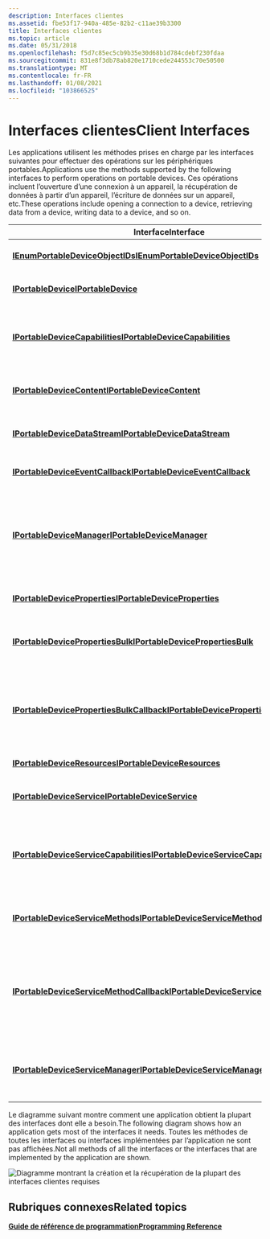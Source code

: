```yaml
---
description: Interfaces clientes
ms.assetid: fbe53f17-940a-485e-82b2-c11ae39b3300
title: Interfaces clientes
ms.topic: article
ms.date: 05/31/2018
ms.openlocfilehash: f5d7c85ec5cb9b35e30d68b1d784cdebf230fdaa
ms.sourcegitcommit: 831e8f3db78ab820e1710cede244553c70e50500
ms.translationtype: MT
ms.contentlocale: fr-FR
ms.lasthandoff: 01/08/2021
ms.locfileid: "103866525"
---
```

# <a name="client-interfaces"></a><span data-ttu-id="d0946-103">Interfaces clientes</span><span class="sxs-lookup"><span data-stu-id="d0946-103">Client Interfaces</span></span>

<span data-ttu-id="d0946-104">Les applications utilisent les méthodes prises en charge par les interfaces suivantes pour effectuer des opérations sur les périphériques portables.</span><span class="sxs-lookup"><span data-stu-id="d0946-104">Applications use the methods supported by the following interfaces to perform operations on portable devices.</span></span> <span data-ttu-id="d0946-105">Ces opérations incluent l’ouverture d’une connexion à un appareil, la récupération de données à partir d’un appareil, l’écriture de données sur un appareil, etc.</span><span class="sxs-lookup"><span data-stu-id="d0946-105">These operations include opening a connection to a device, retrieving data from a device, writing data to a device, and so on.</span></span>



| <span data-ttu-id="d0946-106">Interface</span><span class="sxs-lookup"><span data-stu-id="d0946-106">Interface</span></span>                                                                              | <span data-ttu-id="d0946-107">Description</span><span class="sxs-lookup"><span data-stu-id="d0946-107">Description</span></span>                                                                                                                                                                                                                         |
|----------------------------------------------------------------------------------------|-------------------------------------------------------------------------------------------------------------------------------------------------------------------------------------------------------------------------------------|
| [<span data-ttu-id="d0946-108">**IEnumPortableDeviceObjectIDs**</span><span class="sxs-lookup"><span data-stu-id="d0946-108">**IEnumPortableDeviceObjectIDs**</span></span>](/windows/desktop/api/PortableDeviceApi/nn-portabledeviceapi-ienumportabledeviceobjectids)                   | <span data-ttu-id="d0946-109">Énumère les objets sur un appareil mobile.</span><span class="sxs-lookup"><span data-stu-id="d0946-109">Enumerates the objects on a portable device.</span></span>                                                                                                                                                                                        |
| [<span data-ttu-id="d0946-110">**IPortableDevice**</span><span class="sxs-lookup"><span data-stu-id="d0946-110">**IPortableDevice**</span></span>](/windows/desktop/api/PortableDeviceApi/nn-portabledeviceapi-iportabledevice)                                             | <span data-ttu-id="d0946-111">Fournit un accès de bas niveau à un appareil mobile.</span><span class="sxs-lookup"><span data-stu-id="d0946-111">Provides low-level access to a portable device.</span></span>                                                                                                                                                                                     |
| [<span data-ttu-id="d0946-112">**IPortableDeviceCapabilities**</span><span class="sxs-lookup"><span data-stu-id="d0946-112">**IPortableDeviceCapabilities**</span></span>](/windows/desktop/api/portabledeviceapi/nn-portabledeviceapi-iportabledevicecapabilities)                     | <span data-ttu-id="d0946-113">Récupère une variété de fonctionnalités d’appareil, notamment les formats, les commandes et les objets fonctionnels pris en charge.</span><span class="sxs-lookup"><span data-stu-id="d0946-113">Retrieves a variety of device capabilities, including supported formats, commands, and functional objects.</span></span>                                                                                                                          |
| [<span data-ttu-id="d0946-114">**IPortableDeviceContent**</span><span class="sxs-lookup"><span data-stu-id="d0946-114">**IPortableDeviceContent**</span></span>](/windows/desktop/api/portabledeviceapi/nn-portabledeviceapi-iportabledevicecontent)                               | <span data-ttu-id="d0946-115">Fournit des méthodes pour créer, énumérer et supprimer du contenu sur un appareil.</span><span class="sxs-lookup"><span data-stu-id="d0946-115">Provides methods to create, enumerate, and delete content on a device.</span></span>                                                                                                                                                              |
| [<span data-ttu-id="d0946-116">**IPortableDeviceDataStream**</span><span class="sxs-lookup"><span data-stu-id="d0946-116">**IPortableDeviceDataStream**</span></span>](/windows/desktop/api/PortableDeviceApi/nn-portabledeviceapi-iportabledevicedatastream)                         | <span data-ttu-id="d0946-117">Expose des méthodes supplémentaires sur un **IStream** utilisé pour les transferts de données.</span><span class="sxs-lookup"><span data-stu-id="d0946-117">Exposes additional methods on an **IStream** used for data transfers.</span></span>                                                                                                                                                               |
| [<span data-ttu-id="d0946-118">**IPortableDeviceEventCallback**</span><span class="sxs-lookup"><span data-stu-id="d0946-118">**IPortableDeviceEventCallback**</span></span>](/windows/desktop/api/PortableDeviceApi/nn-portabledeviceapi-iportabledeviceeventcallback)                   | <span data-ttu-id="d0946-119">Implémenté par l’application pour recevoir des rappels asynchrones.</span><span class="sxs-lookup"><span data-stu-id="d0946-119">Implemented by the application to receive asynchronous callbacks.</span></span>                                                                                                                                                                   |
| [<span data-ttu-id="d0946-120">**IPortableDeviceManager**</span><span class="sxs-lookup"><span data-stu-id="d0946-120">**IPortableDeviceManager**</span></span>](/windows/desktop/api/PortableDeviceApi/nn-portabledeviceapi-iportabledevicemanager)                               | <span data-ttu-id="d0946-121">Énumère les appareils connectés à l’ordinateur et fournit un moyen simple de demander des informations d’installation pour l’appareil (notamment le fabricant, le nom convivial et la description).</span><span class="sxs-lookup"><span data-stu-id="d0946-121">Enumerates devices that are connected to the computer, and provides a simple way to request installation information for the device (including manufacturer, friendly name, and description).</span></span>                                       |
| [<span data-ttu-id="d0946-122">**IPortableDeviceProperties**</span><span class="sxs-lookup"><span data-stu-id="d0946-122">**IPortableDeviceProperties**</span></span>](/windows/desktop/api/portabledeviceapi/nn-portabledeviceapi-iportabledeviceproperties)                         | <span data-ttu-id="d0946-123">Propriétés en lecture et en écriture pour un objet sur l’appareil.</span><span class="sxs-lookup"><span data-stu-id="d0946-123">Read and write properties for an object on the device.</span></span>                                                                                                                                                                              |
| [<span data-ttu-id="d0946-124">**IPortableDevicePropertiesBulk**</span><span class="sxs-lookup"><span data-stu-id="d0946-124">**IPortableDevicePropertiesBulk**</span></span>](/windows/desktop/api/PortableDeviceApi/nn-portabledeviceapi-iportabledevicepropertiesbulk)                 | <span data-ttu-id="d0946-125">Lit et écrit plusieurs propriétés sur plusieurs objets sur un appareil, de manière asynchrone.</span><span class="sxs-lookup"><span data-stu-id="d0946-125">Reads and writes multiple properties on multiple objects on a device, asynchronously.</span></span>                                                                                                                                               |
| [<span data-ttu-id="d0946-126">**IPortableDevicePropertiesBulkCallback**</span><span class="sxs-lookup"><span data-stu-id="d0946-126">**IPortableDevicePropertiesBulkCallback**</span></span>](/windows/desktop/api/PortableDeviceApi/nn-portabledeviceapi-iportabledevicepropertiesbulkcallback) | <span data-ttu-id="d0946-127">Implémenté par l’application pour suivre la progression d’une opération asynchrone démarrée à l’aide de l’interface **IPortableDevicePropertiesBulk** .</span><span class="sxs-lookup"><span data-stu-id="d0946-127">Implemented by the application to track the progress of an asynchronous operation that was begun by using the **IPortableDevicePropertiesBulk** interface.</span></span>                                                                          |
| [<span data-ttu-id="d0946-128">**IPortableDeviceResources**</span><span class="sxs-lookup"><span data-stu-id="d0946-128">**IPortableDeviceResources**</span></span>](/windows/desktop/api/PortableDeviceApi/nn-portabledeviceapi-iportabledeviceresources)                           | <span data-ttu-id="d0946-129">Fournit l’accès aux données d’un objet.</span><span class="sxs-lookup"><span data-stu-id="d0946-129">Provides access to an object's data.</span></span>                                                                                                                                                                                                |
| [<span data-ttu-id="d0946-130">**IPortableDeviceService**</span><span class="sxs-lookup"><span data-stu-id="d0946-130">**IPortableDeviceService**</span></span>](/windows/desktop/api/PortableDeviceAPI/nn-portabledeviceapi-iportabledeviceservice)                               | <span data-ttu-id="d0946-131">Windows 7 uniquement.</span><span class="sxs-lookup"><span data-stu-id="d0946-131">Windows 7 only.</span></span> <span data-ttu-id="d0946-132">Fournit un accès de bas niveau à un service d’appareil mobile.</span><span class="sxs-lookup"><span data-stu-id="d0946-132">Provides low-level access to a portable device service.</span></span>                                                                                                                                                             |
| [<span data-ttu-id="d0946-133">**IPortableDeviceServiceCapabilities**</span><span class="sxs-lookup"><span data-stu-id="d0946-133">**IPortableDeviceServiceCapabilities**</span></span>](/windows/desktop/api/portabledeviceapi/nn-portabledeviceapi-iportabledevicecapabilities)              | <span data-ttu-id="d0946-134">Windows 7 uniquement.</span><span class="sxs-lookup"><span data-stu-id="d0946-134">Windows 7 only.</span></span> <span data-ttu-id="d0946-135">Récupère diverses fonctionnalités de service, notamment les formats, les commandes, les méthodes et les profils de rendu pris en charge.</span><span class="sxs-lookup"><span data-stu-id="d0946-135">Retrieves a variety of service capabilities, including supported formats, commands, methods, and rendering profiles.</span></span>                                                                                                |
| [<span data-ttu-id="d0946-136">**IPortableDeviceServiceMethods**</span><span class="sxs-lookup"><span data-stu-id="d0946-136">**IPortableDeviceServiceMethods**</span></span>](/windows/desktop/api/PortableDeviceAPI/nn-portabledeviceapi-iportabledeviceservicemethods)                 | <span data-ttu-id="d0946-137">Windows 7 uniquement.</span><span class="sxs-lookup"><span data-stu-id="d0946-137">Windows 7 only.</span></span> <span data-ttu-id="d0946-138">Appelle des méthodes de façon synchrone et asynchrone sur un service.</span><span class="sxs-lookup"><span data-stu-id="d0946-138">Invokes methods synchronously and asynchronously on a service.</span></span>                                                                                                                                                      |
| [<span data-ttu-id="d0946-139">**IPortableDeviceServiceMethodCallback**</span><span class="sxs-lookup"><span data-stu-id="d0946-139">**IPortableDeviceServiceMethodCallback**</span></span>](/windows/desktop/api/PortableDeviceAPI/nn-portabledeviceapi-iportabledeviceservicemethodcallback)   | <span data-ttu-id="d0946-140">Windows 7 uniquement.</span><span class="sxs-lookup"><span data-stu-id="d0946-140">Windows 7 only.</span></span> <span data-ttu-id="d0946-141">Implémenté par l’application pour effectuer le suivi de la fin d’une opération de méthode de service asynchrone commencée par l’appel de [ **IPortableDeviceServiceMethods :: InvokeAsync**](/windows/desktop/api/PortableDeviceAPI/nf-portabledeviceapi-iportabledeviceservicemethods-invokeasync)</span><span class="sxs-lookup"><span data-stu-id="d0946-141">Implemented by the application to track the completion of an asynchronous service method operation begun by calling [**IPortableDeviceServiceMethods::InvokeAsync**](/windows/desktop/api/PortableDeviceAPI/nf-portabledeviceapi-iportabledeviceservicemethods-invokeasync)</span></span> |
| [<span data-ttu-id="d0946-142">**IPortableDeviceServiceManager**</span><span class="sxs-lookup"><span data-stu-id="d0946-142">**IPortableDeviceServiceManager**</span></span>](/windows/desktop/api/PortableDeviceAPI/nn-portabledeviceapi-iportabledeviceservicemanager)                 | <span data-ttu-id="d0946-143">Windows 7 uniquement.</span><span class="sxs-lookup"><span data-stu-id="d0946-143">Windows 7 only.</span></span> <span data-ttu-id="d0946-144">Énumère les services pris en charge par un appareil et récupère l’appareil associé à un service.</span><span class="sxs-lookup"><span data-stu-id="d0946-144">Enumerates services that are supported by a device, and retrieves the device associated with a service.</span></span>                                                                                                             |



 

<span data-ttu-id="d0946-145">Le diagramme suivant montre comment une application obtient la plupart des interfaces dont elle a besoin.</span><span class="sxs-lookup"><span data-stu-id="d0946-145">The following diagram shows how an application gets most of the interfaces it needs.</span></span> <span data-ttu-id="d0946-146">Toutes les méthodes de toutes les interfaces ou interfaces implémentées par l’application ne sont pas affichées.</span><span class="sxs-lookup"><span data-stu-id="d0946-146">Not all methods of all the interfaces or the interfaces that are implemented by the application are shown.</span></span>

![Diagramme montrant la création et la récupération de la plupart des interfaces clientes requises](images/wpd-sdk-interface-diagram.gif)

## <a name="related-topics"></a><span data-ttu-id="d0946-148">Rubriques connexes</span><span class="sxs-lookup"><span data-stu-id="d0946-148">Related topics</span></span>

<dl> <dt>

[<span data-ttu-id="d0946-149">**Guide de référence de programmation**</span><span class="sxs-lookup"><span data-stu-id="d0946-149">**Programming Reference**</span></span>](programming-reference.md)
</dt> </dl>

 

 



